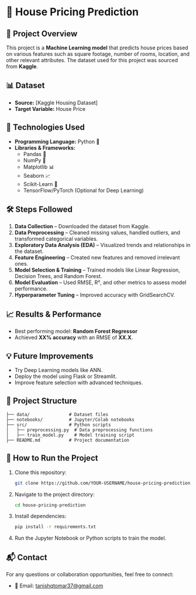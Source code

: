 # 🏡 House Pricing Prediction

## 📌 Project Overview
This project is a **Machine Learning model** that predicts house prices based on various features such as square footage, number of rooms, location, and other relevant attributes. The dataset used for this project was sourced from **Kaggle**.

## 📊 Dataset
- **Source:** [Kaggle Housing Dataset]
- **Target Variable:** House Price

## 🚀 Technologies Used
- **Programming Language:** Python 🐍
- **Libraries & Frameworks:**
  - Pandas 🐼
  - NumPy 🔢
  - Matplotlib 📊
  - Seaborn 📈
  - Scikit-Learn 🤖
  - TensorFlow/PyTorch (Optional for Deep Learning)

## 🛠️ Steps Followed
1. **Data Collection** – Downloaded the dataset from Kaggle.
2. **Data Preprocessing** – Cleaned missing values, handled outliers, and transformed categorical variables.
3. **Exploratory Data Analysis (EDA)** – Visualized trends and relationships in the dataset.
4. **Feature Engineering** – Created new features and removed irrelevant ones.
5. **Model Selection & Training** – Trained models like Linear Regression, Decision Trees, and Random Forest.
6. **Model Evaluation** – Used RMSE, R², and other metrics to assess model performance.
7. **Hyperparameter Tuning** – Improved accuracy with GridSearchCV.

## 📈 Results & Performance
- Best performing model: **Random Forest Regressor**
- Achieved **XX% accuracy** with an RMSE of **XX.X**.

## 💡 Future Improvements
- Try Deep Learning models like ANN.
- Deploy the model using Flask or Streamlit.
- Improve feature selection with advanced techniques.

## 📂 Project Structure
```
├── data/               # Dataset files
├── notebooks/          # Jupyter/Colab notebooks
├── src/                # Python scripts
│   ├── preprocessing.py  # Data preprocessing functions
│   ├── train_model.py    # Model training script
├── README.md           # Project documentation
```

## 🎯 How to Run the Project
1. Clone this repository:
   ```bash
   git clone https://github.com/YOUR-USERNAME/house-pricing-prediction.git
   ```
2. Navigate to the project directory:
   ```bash
   cd house-pricing-prediction
   ```
3. Install dependencies:
   ```bash
   pip install -r requirements.txt
   ```
4. Run the Jupyter Notebook or Python scripts to train the model.

## 📬 Contact
For any questions or collaboration opportunities, feel free to connect:
- 📧 Email: tanishqtomar37@gmail.com



